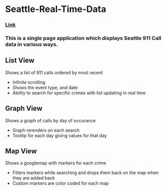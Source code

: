# Seattle-Real-Time-Data

### [Link](www.alexngo.io/Seattle-Real-Time-Data)

### This is a single page application which displays Seattle 911 Call data in various ways.

## List View
Shows a list of 911 calls ordered by most recent
- Infinite scrolling
- Shows the event type, and date
- Ability to search for specific crimes with list updating in real time

## Graph View
Shows a graph of calls by day of occurance
- Graph rerenders on each search
- Tooltip for each day giving values for that day

## Map View
Shows a googlemap with markers for each crime
- Filters markers while searching and drops them back on the map when they are added back
- Custom markers are color coded for each map